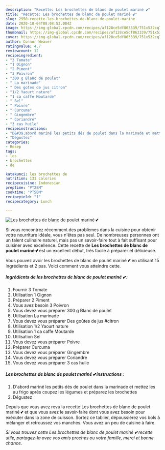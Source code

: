 ```yaml
---
description: "Recette: Les brochettes de blanc de poulet mariné 💕"
title: "Recette: Les brochettes de blanc de poulet mariné 💕"
slug: 2950-recette-les-brochettes-de-blanc-de-poulet-marine
date: 2020-10-04T08:08:53.084Z
image: https://img-global.cpcdn.com/recipes/af128ce5df863339/751x532cq70/les-brochettes-de-blanc-de-poulet-marine-💕-photo-principale-de-la-recette.jpg
thumbnail: https://img-global.cpcdn.com/recipes/af128ce5df863339/751x532cq70/les-brochettes-de-blanc-de-poulet-marine-💕-photo-principale-de-la-recette.jpg
cover: https://img-global.cpcdn.com/recipes/af128ce5df863339/751x532cq70/les-brochettes-de-blanc-de-poulet-marine-💕-photo-principale-de-la-recette.jpg
author: Connor Weaver
ratingvalue: 4.7
reviewcount: 12
recipeingredient:
- "3 Tomate"
- "1 Oignon"
- "2 Piment"
- "3 Poivron"
- "300 g Blanc de poulet"
- " La marinade"
- " Des gotes de jus citron"
- "1/2 Yaourt nature"
- "1 ca caffe Moutarde"
- " Sel"
- " Poivre"
- " Curcuma"
- " Gingembre"
- " Coriandre"
- "3 cas huile"
recipeinstructions:
- "D&#39;abord mariné les petits dés de poulet dans la marinade et mettez les au frigo après coupez les légumes et préparez les brochettes"
- "Dégustez"
categories:
- Resep
tags:
- les
- brochettes
- de

katakunci: les brochettes de 
nutrition: 131 calories
recipecuisine: Indonesian
preptime: "PT28M"
cooktime: "PT50M"
recipeyield: "1"
recipecategory: Lunch

---
```



![Les brochettes de blanc de poulet mariné 💕](https://img-global.cpcdn.com/recipes/af128ce5df863339/751x532cq70/les-brochettes-de-blanc-de-poulet-marine-💕-photo-principale-de-la-recette.jpg)

Si vous rencontrez récemment des problèmes dans la cuisine pour obtenir votre nourriture idéale, vous n'êtes pas seul. De nombreuses personnes ont un talent culinaire naturel, mais pas un savoir-faire tout à fait suffisant pour cuisiner avec excellence. Cette recette de <strong> Les brochettes de blanc de poulet mariné 💕 </strong> est un excellent début, très facile à préparer et délicieuse.

<!--inarticleads1-->

Vous pouvez avoir les brochettes de blanc de poulet mariné 💕 en utilisant 15 Ingrédients et 2 pas. Voici comment vous atteindre cette.

##### Ingrédients de les brochettes de blanc de poulet mariné 💕 :

1. Fournir 3 Tomate
1. Utilisation 1 Oignon
1. Préparer 2 Piment
1. Vous avez besoin 3 Poivron
1. Vous devez vous préparer 300 g Blanc de poulet
1. Utilisation  La marinade
1. Vous devez vous préparer  Des goûtes de jus #citron
1. Utilisation 1/2 Yaourt nature
1. Utilisation 1 ca caffe Moutarde
1. Utilisation  Sel
1. Vous devez vous préparer  Poivre
1. Préparer  Curcuma
1. Vous devez vous préparer  Gingembre
1. Vous devez vous préparer  Coriandre
1. Vous devez vous préparer 3 cas huile




<!--inarticleads2-->

##### Les brochettes de blanc de poulet mariné 💕 instructions :

1. D&#39;abord mariné les petits dés de poulet dans la marinade et mettez les au frigo après coupez les légumes et préparez les brochettes
1. Dégustez




<!--inarticleads1-->

<p>
Depuis que vous avez revu la recette Les brochettes de blanc de poulet mariné 💕 et que vous avez le savoir-faire dont vous avez besoin pour exécuter dans la zone de cuisson. Sortez ce tablier, dépoussiérez vos bols à mélanger et retroussez vos manches. Vous avez un peu de cuisine à faire.
</p>

<p>
<i>Si vous trouvez cette Les brochettes de blanc de poulet mariné 💕 recette utile, partagez-la avec vos amis proches ou votre famille, merci et bonne chance.</i>
</p>
